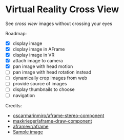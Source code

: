 # Virtual Reality Cross View
See *cross view* images without crossing your eyes

Roadmap:
- [x] display image
- [X] display image in AFrame
- [X] display image in VR
- [X] attach image to camera
- [X] pan image with head motion
- [ ] pan image with head rotation instead
- [ ] dynamically crop images from web
- [ ] provide source of images
- [ ] display thumbnails to choose
- [ ] navigation

Credits:
- [oscarmarinmiro/aframe-stereo-component](https://github.com/oscarmarinmiro/aframe-stereo-component)
- [maxkrieger/aframe-draw-component](https://github.com/maxkrieger/aframe-draw-component)
- [aframevr/aframe](https://github.com/aframevr/aframe)
- [Sample image](http://zour.deviantart.com/art/Parish-church-St-Georg-3D-Cross-Eye-HDR-293463757)